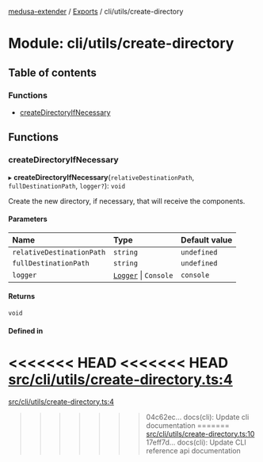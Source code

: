 [medusa-extender](../README.md) / [Exports](../modules.md) / cli/utils/create-directory

# Module: cli/utils/create-directory

## Table of contents

### Functions

- [createDirectoryIfNecessary](cli_utils_create_directory.md#createdirectoryifnecessary)

## Functions

### createDirectoryIfNecessary

▸ **createDirectoryIfNecessary**(`relativeDestinationPath`, `fullDestinationPath`, `logger?`): `void`

Create the new directory, if necessary, that will receive the components.

#### Parameters

| Name | Type | Default value |
| :------ | :------ | :------ |
| `relativeDestinationPath` | `string` | `undefined` |
| `fullDestinationPath` | `string` | `undefined` |
| `logger` | [`Logger`](../classes/core_logger.Logger.md) \| `Console` | `console` |

#### Returns

`void`

#### Defined in

<<<<<<< HEAD
<<<<<<< HEAD
[src/cli/utils/create-directory.ts:4](https://github.com/adrien2p/medusa-extender/blob/8d611e7/src/cli/utils/create-directory.ts#L4)
=======
[src/cli/utils/create-directory.ts:4](https://github.com/adrien2p/medusa-extender/blob/b9aa690/src/cli/utils/create-directory.ts#L4)
>>>>>>> 04c62ec... docs(cli): Update cli documentation
=======
[src/cli/utils/create-directory.ts:10](https://github.com/adrien2p/medusa-extender/blob/d7ce7dc/src/cli/utils/create-directory.ts#L10)
>>>>>>> 17eff7d... docs(cli): Update CLI reference api documentation
